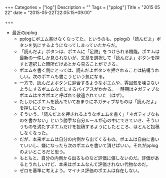 +++
Categories = ["log"]
Description = ""
Tags = ["pplog"]
Title = "2015 05 22"
date = "2015-05-22T22:05:15+09:00"

+++

* 最近のpplog
	* pplogにポエム書けなくなってた。というのも、pplogの「読んだよ」ボタンを気にするようになってしまっていたからだ。
	* 「読んだよ」ボタンは、ポエムに「足跡」をつけられる機能。ポエムは最新の一件しか見られないが、文章を選択して「読んだよ」ボタンを押すと選択した箇所だけあとから見ることができる。
	* ポエムを書く側にとっては、読んだよボタンを押されることは結構うれしい。次のポエムも書こうという気になる。
	* 一方で、読んだよボタンに迎合するようなポエムや、雰囲気を壊さないようにするポエムなどにするバイアスがかかる。一時期はネガティブなポエムはネガポエと呼ばれて敬遠されていた（はず）。
	* たしかにポエムを読んでいてあまりにネガティブなものは「読んだよ」を押しにくかった。
	* そういう、「読んだよを押されるようなポエムを書く」「ネガティブなものを書かない」という勝手な自分ルールが心の中にできていき、そういうものを満たすポエムだけを投稿するようにしたところ、ほとんど投稿しなくなった。
	* だが、本来ポエムは自分の内側から出てくるもの。ポエムは自由に書いていいし、嫌になったら次のポエムを書いて消せばいい。それがpplogのよいところだと思う。
	* もともと、自分の内側から出るものなど評価に値しないのだ。評価があるとうれしいけど、本来はポエムなんて評価されない代物なのだ。
	* ゼロを基準に考えよう。マイナス評価のポエムは存在しない。